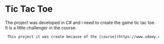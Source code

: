 # Tic Tac Toe 


The project was developed in C# and i need to create the game tic tac toe.
It is a little challenger in the course.


```diff
 This project it was create because of the [course](https://www.udemy.com/course/complete-csharp-masterclass/)
 ```

